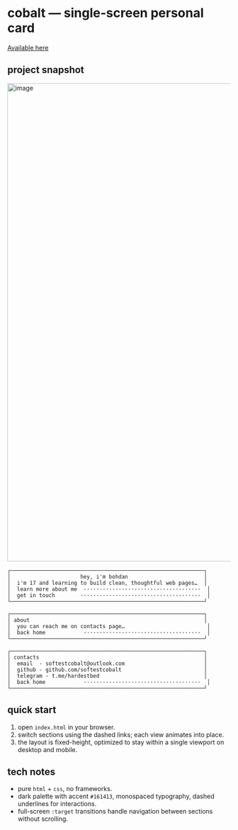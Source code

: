# cobalt — single-screen personal card

[Available here](https://softestcobalt.github.io/about/)

## project snapshot

<img width="1920" height="1080" alt="image" src="https://github.com/user-attachments/assets/f557188a-7720-495d-a351-2c600ce76ce1" />


```
┌─────────────────────────────────────────────────────────────┐
│                      hey, i'm bohdan                        │
│  i'm 17 and learning to build clean, thoughtful web pages…  │
│  learn more about me  ·····································  │
│  get in touch        ······································  │
└─────────────────────────────────────────────────────────────┘

┌─────────────────────────────────────────────────────────────┐
│ about                                                       │
│  you can reach me on contacts page…                          │
│  back home            ·····································  │
└─────────────────────────────────────────────────────────────┘

┌─────────────────────────────────────────────────────────────┐
│ contacts                                                    │
│  email  - softestcobalt@outlook.com                         │
│  github - github.com/softestcobalt                          │
│  telegram - t.me/hardestbed                                 │
│  back home            ·····································  │
└─────────────────────────────────────────────────────────────┘
```

## quick start

1. open `index.html` in your browser.
2. switch sections using the dashed links; each view animates into place.
3. the layout is fixed-height, optimized to stay within a single viewport on desktop and mobile.

## tech notes

- pure `html` + `css`, no frameworks.
- dark palette with accent `#161413`, monospaced typography, dashed underlines for interactions.
- full-screen `:target` transitions handle navigation between sections without scrolling.
